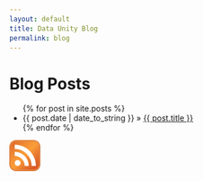 ```yaml
---
layout: default
title: Data Unity Blog
permalink: blog
---
```


<div id="home">
  <h1>Blog Posts</h1>
  <ul class="posts">
    {% for post in site.posts %}
      <li><span>{{ post.date | date_to_string }}</span> &raquo; <a href="{{ post.url }}">{{ post.title }}</a></li>
    {% endfor %}
  </ul>
</div>

<a href="atom.xml">
	<img src="/images/icons/rss.png" alt="Subscribe to RSS feed"/>
</a>
